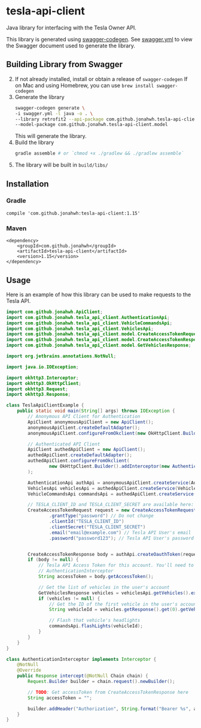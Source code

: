 # tesla-api-client

Java library for interfacing with the Tesla Owner API. 

This library is generated using [swagger-codegen](https://github.com/swagger-api/swagger-codegen).
See [swagger.yml](swagger.yml) to view the Swagger document used to generate the library.

## Building Library from Swagger
2. If not already installed, install or obtain a release of `swagger-codegen`
   If on Mac and using Homebrew, you can use `brew install swagger-codegen`
3. Generate the library
   ```bash
   swagger-codegen generate \
   -i swagger.yml -l java -o . \
   --library retrofit2 --api-package com.github.jonahwh.tesla-api-client \
   --model-package com.github.jonahwh.tesla-api-client.model
   ```
   This will generate the library.
4. Build the library
   ```bash
   gradle assemble # or `chmod +x ./gradlew && ./gradlew assemble`
   ``` 
5. The library will be built in `build/libs/`
   
## Installation
### Gradle
    compile 'com.github.jonahwh:tesla-api-client:1.15'

### Maven
    <dependency>
        <groupId>com.github.jonahwh</groupId>
        <artifactId>tesla-api-client</artifactId>
        <version>1.15</version>
    </dependency>
    

## Usage

Here is an example of how this library can be used to make requests to the Tesla API.

```java
import com.github.jonahwh.ApiClient;
import com.github.jonahwh.tesla_api_client.AuthenticationApi;
import com.github.jonahwh.tesla_api_client.VehicleCommandsApi;
import com.github.jonahwh.tesla_api_client.VehiclesApi;
import com.github.jonahwh.tesla_api_client.model.CreateAccessTokenRequest;
import com.github.jonahwh.tesla_api_client.model.CreateAccessTokenResponse;
import com.github.jonahwh.tesla_api_client.model.GetVehiclesResponse;

import org.jetbrains.annotations.NotNull;

import java.io.IOException;

import okhttp3.Interceptor;
import okhttp3.OkHttpClient;
import okhttp3.Request;
import okhttp3.Response;

class TeslaApiClientExample {
    public static void main(String[] args) throws IOException {
        // Anonymous API Client for Authentication
        ApiClient anonymousApiClient = new ApiClient();
        anonymousApiClient.createDefaultAdapter();
        anonymousApiClient.configureFromOkclient(new OkHttpClient.Builder().build());

        // Authenticated API Client
        ApiClient authedApiClient = new ApiClient();
        authedApiClient.createDefaultAdapter();
        authedApiClient.configureFromOkclient(
                new OkHttpClient.Builder().addInterceptor(new AuthenticationInterceptor()).build()
        );

        AuthenticationApi authApi = anonymousApiClient.createService(AuthenticationApi.class);
        VehiclesApi vehiclesApi = authedApiClient.createService(VehiclesApi.class);
        VehicleCommandsApi commandsApi = authedApiClient.createService(VehicleCommandsApi.class);

        // TESLA_CLIENT_ID and TESLA_CLIENT_SECRET are available here: https://pastebin.com/YiLPDggh
        CreateAccessTokenRequest request = new CreateAccessTokenRequest()
                .grantType("password") // Do not change
                .clientId("TESLA_CLIENT_ID")
                .clientSecret("TESLA_CLIENT_SECRET")
                .email("email@example.com") // Tesla API User's email
                .password("password123"); // Tesla API User's password


        CreateAccessTokenResponse body = authApi.createOauthToken(request).execute().body();
        if (body != null) {
            // Tesla API Access Token for this account. You'll need to make this available to the
            // AuthenticationInterceptor
            String accessToken = body.getAccessToken();

            // Get the list of vehicles in the user's account
            GetVehiclesResponse vehicles = vehiclesApi.getVehicles().execute().body();
            if (vehicles != null) {
                // Get the ID of the first vehicle in the user's account.
                String vehicleId = vehicles.getResponse().get(0).getVehicleId();

                // Flash that vehicle's headlights
                commandsApi.flashLights(vehicleId);
            }
        }
    }
}

class AuthenticationInterceptor implements Interceptor {
    @NotNull
    @Override
    public Response intercept(@NotNull Chain chain) {
        Request.Builder builder = chain.request().newBuilder();

        // TODO: Get accessToken from CreateAccessTokenResponse here
        String accessToken = "";

        builder.addHeader("Authorization", String.format("Bearer %s", accessToken));
    }
}
```
